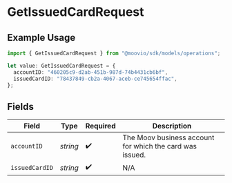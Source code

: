 # GetIssuedCardRequest

## Example Usage

```typescript
import { GetIssuedCardRequest } from "@moovio/sdk/models/operations";

let value: GetIssuedCardRequest = {
  accountID: "460205c9-d2ab-451b-987d-74b4431cb6bf",
  issuedCardID: "78437849-cb2a-4067-aceb-ce745654ffac",
};
```

## Fields

| Field                                                    | Type                                                     | Required                                                 | Description                                              |
| -------------------------------------------------------- | -------------------------------------------------------- | -------------------------------------------------------- | -------------------------------------------------------- |
| `accountID`                                              | *string*                                                 | :heavy_check_mark:                                       | The Moov business account for which the card was issued. |
| `issuedCardID`                                           | *string*                                                 | :heavy_check_mark:                                       | N/A                                                      |